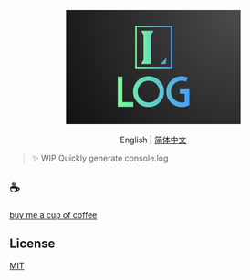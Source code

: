 <p align="center">
<img height="200" src="./assets/kv.png" alt="to unocss">
</p>
<p align="center"> English | <a href="./README_zh.md">简体中文</a></p>

>✨ WIP
Quickly generate console.log

## :coffee:

[buy me a cup of coffee](https://github.com/Simon-He95/sponsor)

## License

[MIT](./license)

